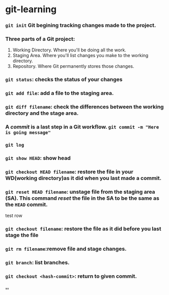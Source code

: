 # git-learning
### `git init` Git begining tracking changes made to the project.
### Three parts of a Git project:
  1. Working Directory. Where you'll be doing all the work.
  2. Staging Area. Where you'll list changes you make to the working directory.
  3. Repository. Where Git permanently stores those changes. 
### `git status`: checks the status of your changes 
### `git add file`: add a file to the staging area.
### `git diff filename`: check the differences between the working directory and the stage area. 
### A *commit* is a last step in a Git workflow. `git commit -m "Here is going message"`
### `git log`
### `git show HEAD`: show head
### `git checkout HEAD filename`: restore the file in your WD(working directory)as it did when you last made a commit.
### `git reset HEAD filename`: unstage file from the staging area (SA). This command *reset* the file in the SA to be the same as the `HEAD` commit. 
test row
### `git checkout filename`: restore the file as it did before you last stage the file
### `git rm filename`:remove file and stage changes.
### `git branch`: list branches.
### `git checkout <hash-commit>`: return to given commit. 
### '' 
